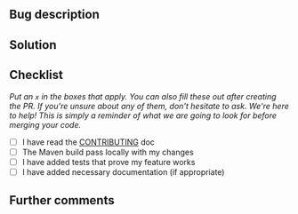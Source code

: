 <!-- Template hugely inspired from: https://github.com/appium/appium/blob/355980b6b2dc8cfc5b19cb3420ab6c5f56884a1e/.github/PULL_REQUEST_TEMPLATE.md -->

## Bug description

<!-- Describe the bug fixed by this PR. If there is already a related issue be sure to link it. -->

## Solution

<!-- Describe the big picture of your changes here to communicate to the maintainers why we should accept this pull request. -->

## Checklist

_Put an `x` in the boxes that apply. You can also fill these out after creating the PR. If you're unsure about any of them, don't hesitate to ask. We're here to help! This is simply a reminder of what we are going to look for before merging your code._

- [ ] I have read the [CONTRIBUTING](https://github.com/pitest/pitclipse/blob/master/CONTRIBUTING.md) doc
- [ ] The Maven build pass locally with my changes
- [ ] I have added tests that prove my feature works
- [ ] I have added necessary documentation (if appropriate)

## Further comments

<!-- If this is a relatively large or complex change, kick off the discussion by explaining why you chose the solution you did and what alternatives you considered, etc... -->
